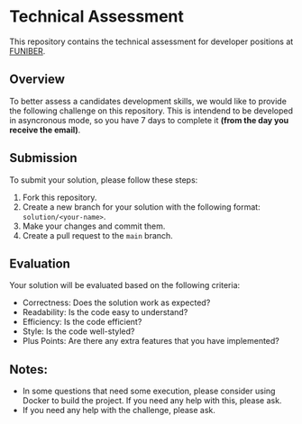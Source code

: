 # Technical Assessment

This repository contains the technical assessment for developer positions at [FUNIBER](https://www.funiber.org/).

## Overview

To better assess a candidates development skills, we would like to provide the following challenge on this repository. This is intendend to be developed in asyncronous mode, so you have 7 days to complete it **(from the day you receive the email)**.

## Submission

To submit your solution, please follow these steps:

1. Fork this repository.
2. Create a new branch for your solution with the following format: `solution/<your-name>`.
3. Make your changes and commit them.
4. Create a pull request to the `main` branch.

## Evaluation

Your solution will be evaluated based on the following criteria:

-   Correctness: Does the solution work as expected?
-   Readability: Is the code easy to understand?
-   Efficiency: Is the code efficient?
-   Style: Is the code well-styled?
-   Plus Points: Are there any extra features that you have implemented?

## Notes:

-   In some questions that need some execution, please consider using Docker to build the project. If you need any help with this, please ask.
-   If you need any help with the challenge, please ask.
